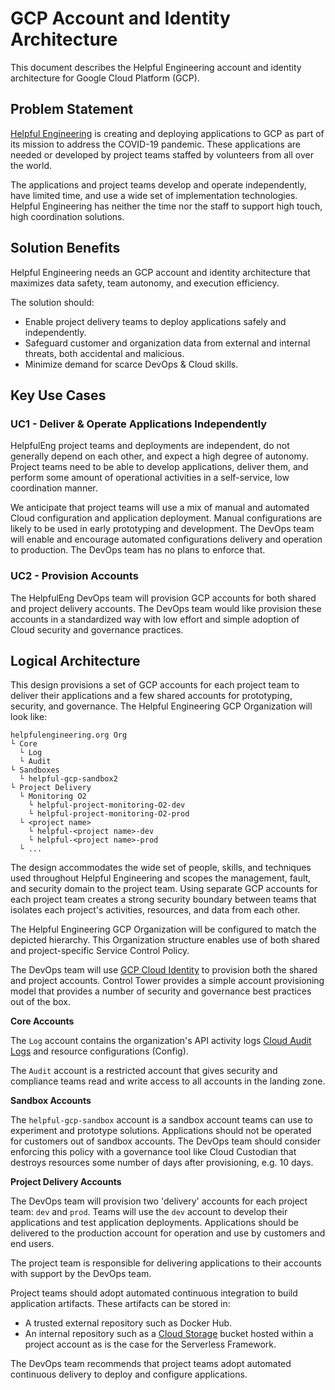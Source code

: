 # GCP Account and Identity Architecture

This document describes the Helpful Engineering account and identity architecture for Google Cloud Platform (GCP).

## Problem Statement

[Helpful Engineering](https://helpfulengineering.org) is creating and deploying applications to GCP as part of 
its mission to address the COVID-19 pandemic. These applications are needed or developed by project teams 
staffed by volunteers from all over the world.

The applications and project teams develop and operate independently, have limited time, and use a wide set of 
implementation technologies. Helpful Engineering has neither the time nor the staff to support high touch, high coordination
solutions.

## Solution Benefits

Helpful Engineering needs an GCP account and identity architecture that maximizes data safety, team autonomy, and
execution efficiency.

The solution should:

* Enable project delivery teams to deploy applications safely and independently.
* Safeguard customer and organization data from external and internal threats, both accidental and malicious.
* Minimize demand for scarce DevOps & Cloud skills.

## Key Use Cases

### UC1 - Deliver & Operate Applications Independently

HelpfulEng project teams and deployments are independent, do not generally depend on each other, and expect a high 
degree of autonomy. Project teams need to be able to develop applications, deliver them, and perform some amount of 
operational activities in a self-service, low coordination manner.

We anticipate that project teams will use a mix of manual and automated Cloud configuration and application deployment.
Manual configurations are likely to be used in early prototyping and development. The DevOps team will enable and 
encourage automated configurations delivery and operation to production. The DevOps team has no plans to enforce that.

### UC2 - Provision Accounts

The HelpfulEng DevOps team will provision GCP accounts for both shared and project delivery accounts. The DevOps team
would like provision these accounts in a standardized way with low effort and simple adoption of Cloud security and
governance practices.

## Logical Architecture

This design provisions a set of GCP accounts for each project team to deliver their applications and a few shared
accounts for prototyping, security, and governance. The Helpful Engineering GCP Organization will look like: 

```
helpfulengineering.org Org
└ Core
  └ Log
  └ Audit
└ Sandboxes
  └ helpful-gcp-sandbox2
└ Project Delivery
  └ Monitoring O2
    └ helpful-project-monitoring-O2-dev
    └ helpful-project-monitoring-O2-prod
  └ <project name>
    └ helpful-<project name>-dev
    └ helpful-<project name>-prod
  └ ...
```

The design accommodates the wide set of people, skills, and techniques used throughout Helpful Engineering and scopes the
management, fault, and security domain to the project team.  Using separate GCP accounts for each project team 
creates a strong security boundary between teams that isolates each project's activities, resources, and
data from each other.  

The Helpful Engineering GCP Organization will be configured to match the depicted hierarchy. This Organization structure enables use of both shared and project-specific Service Control Policy.

The DevOps team will use [GCP Cloud Identity](https://cloud.google.com/identity/docs) 
to provision both the shared and project accounts. Control Tower provides a simple account provisioning model that
provides a number of security and governance best practices out of the box. 

**Core Accounts**

The `Log` account contains the organization's API activity logs [Cloud Audit Logs](https://cloud.google.com/logging/docs/audit) and resource configurations (Config).

The `Audit` account is a restricted account that gives security and compliance teams read and write access to all 
accounts in the landing zone.

**Sandbox Accounts**

The `helpful-gcp-sandbox` account is a sandbox account teams can use to experiment and prototype solutions.  Applications should not be operated for customers out of 
sandbox  accounts.  The DevOps team should consider enforcing this policy with a governance tool like Cloud Custodian
that destroys resources some number of days after provisioning, e.g. 10 days.

**Project Delivery Accounts**

The DevOps team will provision two 'delivery' accounts for each project team: `dev` and `prod`.  Teams will use the
`dev` account to develop their applications and test application deployments.  Applications should be delivered
to the production account for operation and use by customers and end users.  

The project team is responsible for delivering applications to their accounts with support by the DevOps team.  

Project teams should adopt automated continuous integration to build application artifacts. These artifacts can be 
stored in:
 
* A trusted external repository such as Docker Hub.
* An internal repository such as a [Cloud Storage](https://cloud.google.com/storage/)  bucket hosted within a project account as is the case for the Serverless Framework.

The DevOps team recommends that project teams adopt automated continuous delivery to deploy and configure applications.


